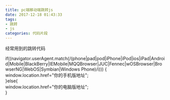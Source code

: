 ```yaml
---
title: pc端移动端跳转js
date: 2017-12-18 01:43:33
tags: 
- 跳转
- js
categories: 代码片段
---
```


经常用到的跳转代码

<!--more-->




if((navigator.userAgent.match(/(phone|pad|pod|iPhone|iPod|ios|iPad|Android|Mobile|BlackBerry|IEMobile|MQQBrowser|JUC|Fennec|wOSBrowser|BrowserNG|WebOS|Symbian|Windows Phone)/i))) {  
    window.location.href="你的手机版地址";  
}else{  
    window.location.href="你的电脑版地址";  
} 
